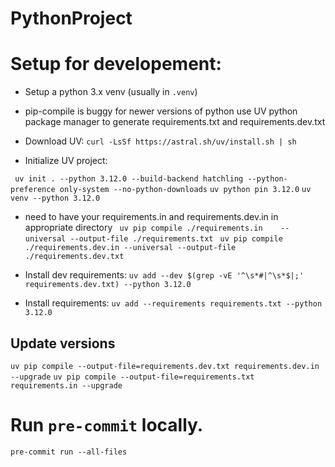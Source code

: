 # PythonProject

# Setup for developement:

- Setup a python 3.x venv (usually in `.venv`)
- pip-compile is buggy for newer versions of python use UV python package manager to generate requirements.txt and requirements.dev.txt
- Download UV: `curl -LsSf https://astral.sh/uv/install.sh | sh`

- Initialize UV project: 

` uv init . --python 3.12.0 --build-backend hatchling --python-preference only-system --no-python-downloads`
` uv python pin 3.12.0 `
` uv venv --python 3.12.0 `

- need to have your requirements.in and requirements.dev.in in appropriate directory
` uv pip compile ./requirements.in    --universal --output-file ./requirements.txt`
` uv pip compile ./requirements.dev.in --universal --output-file ./requirements.dev.txt`

- Install dev requirements: 
` uv add --dev $(grep -vE '^\s*#|^\s*$|;' requirements.dev.txt) --python 3.12.0 `

- Install requirements:
` uv add --requirements requirements.txt --python 3.12.0 `


## Update versions

`uv pip compile --output-file=requirements.dev.txt requirements.dev.in --upgrade`
`uv pip compile --output-file=requirements.txt requirements.in --upgrade`

# Run `pre-commit` locally.

`pre-commit run --all-files`
